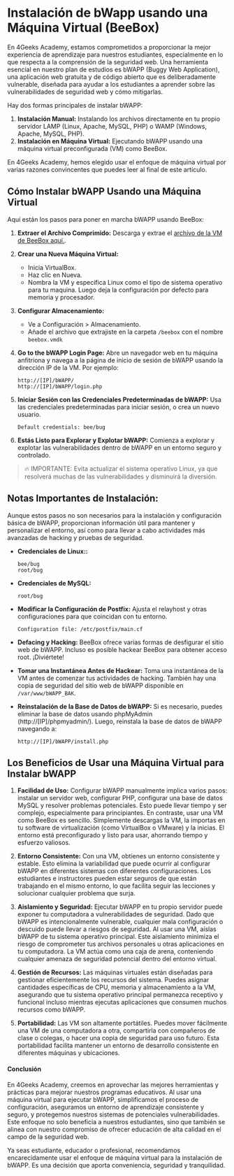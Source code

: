 # Instalación de bWapp usando una Máquina Virtual (BeeBox)  

En 4Geeks Academy, estamos comprometidos a proporcionar la mejor experiencia de aprendizaje para nuestros estudiantes, especialmente en lo que respecta a la comprensión de la seguridad web. Una herramienta esencial en nuestro plan de estudios es bWAPP (Buggy Web Application), una aplicación web gratuita y de código abierto que es deliberadamente vulnerable, diseñada para ayudar a los estudiantes a aprender sobre las vulnerabilidades de seguridad web y cómo mitigarlas.

Hay dos formas principales de instalar bWAPP:
1. **Instalación Manual:** Instalando los archivos directamente en tu propio servidor LAMP (Linux, Apache, MySQL, PHP) o WAMP (Windows, Apache, MySQL, PHP).
2. **Instalación en Máquina Virtual:** Ejecutando bWAPP usando una máquina virtual preconfigurada (VM) como BeeBox.

En 4Geeks Academy, hemos elegido usar el enfoque de máquina virtual por varias razones convincentes que puedes leer al final de este artículo.

## Cómo Instalar bWAPP Usando una Máquina Virtual

Aquí están los pasos para poner en marcha bWAPP usando BeeBox:

1. **Extraer el Archivo Comprimido:**
   Descarga y extrae el [archivo de la VM de BeeBox aquí.](https://storage.googleapis.com/breathecode/virtualbox/bee-box_v1.6.7z).

2. **Crear una Nueva Máquina Virtual:**
   * Inicia VirtualBox.
   * Haz clic en Nueva.
   * Nombra la VM y especifica Linux como el tipo de sistema operativo para tu maquina. Luego deja la configuración por defecto para memoria y procesador.

3. **Configurar Almacenamiento:**
   * Ve a Configuración > Almacenamiento.
   * Añade el archivo que extrajiste en la carpeta `/beebox` con el nombre `beebox.vmdk` 


4. **Go to the bWAPP Login Page:**
   Abre un navegador web en tu máquina anfitriona y navega a la página de inicio de sesión de bWAPP usando la dirección IP de la VM. Por ejemplo:
   
   ```
   http://[IP]/bWAPP/
   http://[IP]/bWAPP/login.php
   ```

5. **Iniciar Sesión con las Credenciales Predeterminadas de bWAPP:**
   Usa las credenciales predeterminadas para iniciar sesión, o crea un nuevo usuario.
   ```
   Default credentials: bee/bug
   ```

6. **Estás Listo para Explorar y Explotar bWAPP:**
   Comienza a explorar y explotar las vulnerabilidades dentro de bWAPP en un entorno seguro y controlado.

> 🔥  IMPORTANTE: Evita actualizar el sistema operativo Linux, ya que resolverá muchas de las vulnerabilidades y disminuirá la diversión.

## Notas Importantes de Instalación:
   Aunque estos pasos no son necesarios para la instalación y configuración básica de bWAPP, proporcionan información útil para mantener y personalizar el entorno, así como para llevar a cabo   actividades más avanzadas de hacking y pruebas de seguridad.

* **Credenciales de Linux::**
  ```
  bee/bug
  root/bug
  ```

* **Credenciales de MySQL:**
  ```
  root/bug
  ```

* **Modificar la Configuración de Postfix:**
  Ajusta el relayhost y otras configuraciones para que coincidan con tu entorno.
  ```
  Configuration file: /etc/postfix/main.cf
  ```

* **Defacing y Hacking:**
  BeeBox ofrece varias formas de desfigurar el sitio web de bWAPP. Incluso es posible hackear BeeBox para obtener acceso root. ¡Diviértete!

* **Tomar una Instantánea Antes de Hackear:**
  Toma una instantánea de la VM antes de comenzar tus actividades de hacking. También hay una copia de seguridad del sitio web de bWAPP disponible en `/var/www/bWAPP_BAK`.

* **Reinstalación de la Base de Datos de bWAPP:**
  Si es necesario, puedes eliminar la base de datos usando phpMyAdmin  (http://[IP]/phpmyadmin/). Luego, reinstala la base de datos de bWAPP navegando a:
  ```
  http://[IP]/bWAPP/install.php
  ```

## Los Beneficios de Usar una Máquina Virtual para Instalar bWAPP

1. **Facilidad de Uso:**
   Configurar bWAPP manualmente implica varios pasos: instalar un servidor web, configurar PHP, configurar una base de datos MySQL y resolver problemas potenciales. Esto puede llevar tiempo y ser complejo, especialmente para principiantes. En contraste, usar una VM como BeeBox es sencillo. Simplemente descargas la VM, la importas en tu software de virtualización (como VirtualBox o VMware) y la inicias. El entorno está preconfigurado y listo para usar, ahorrando tiempo y esfuerzo valiosos.

2. **Entorno Consistente:**
   Con una VM, obtienes un entorno consistente y estable. Esto elimina la variabilidad que puede ocurrir al configurar bWAPP en diferentes sistemas con diferentes configuraciones. Los estudiantes e instructores pueden estar seguros de que están trabajando en el mismo entorno, lo que facilita seguir las lecciones y solucionar cualquier problema que surja.

3. **Aislamiento y Seguridad:**
   Ejecutar bWAPP en tu propio servidor puede exponer tu computadora a vulnerabilidades de seguridad. Dado que bWAPP es intencionalmente vulnerable, cualquier mala configuración o descuido puede llevar a riesgos de seguridad. Al usar una VM, aíslas bWAPP de tu sistema operativo principal. Este aislamiento minimiza el riesgo de comprometer tus archivos personales u otras aplicaciones en tu computadora. La VM actúa como una caja de arena, conteniendo cualquier amenaza de seguridad potencial dentro del entorno virtual.

4. **Gestión de Recursos:**
   Las máquinas virtuales están diseñadas para gestionar eficientemente los recursos del sistema. Puedes asignar cantidades específicas de CPU, memoria y almacenamiento a la VM, asegurando que tu sistema operativo principal permanezca receptivo y funcional incluso mientras ejecutas aplicaciones que consumen muchos recursos como bWAPP.

5. **Portabilidad:**
   Las VM son altamente portátiles. Puedes mover fácilmente una VM de una computadora a otra, compartirla con compañeros de clase o colegas, o hacer una copia de seguridad para uso futuro. Esta portabilidad facilita mantener un entorno de desarrollo consistente en diferentes máquinas y ubicaciones.

#### Conclusión

En 4Geeks Academy, creemos en aprovechar las mejores herramientas y prácticas para mejorar nuestros programas educativos. Al usar una máquina virtual para ejecutar bWAPP, simplificamos el proceso de configuración, aseguramos un entorno de aprendizaje consistente y seguro, y protegemos nuestros sistemas de potenciales vulnerabilidades. Este enfoque no solo beneficia a nuestros estudiantes, sino que también se alinea con nuestro compromiso de ofrecer educación de alta calidad en el campo de la seguridad web.

Ya seas estudiante, educador o profesional, recomendamos encarecidamente usar el enfoque de máquina virtual para la instalación de bWAPP. Es una decisión que aporta conveniencia, seguridad y tranquilidad.